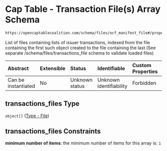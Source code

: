 # Cap Table - Transaction File(s) Array Schema

```txt
https://opencaptablecoalition.com/schema/files/ocf_manifest_file#/properties/transactions_files
```

List of files containing lists of issuer transactions, indexed from the file containing the first such object created to the file containing the last (See separate /schema/files/transactions_file schema to validate loaded files)

| Abstract            | Extensible | Status         | Identifiable            | Custom Properties | Additional Properties | Access Restrictions | Defined In                                                                                            |
| :------------------ | :--------- | :------------- | :---------------------- | :---------------- | :-------------------- | :------------------ | :---------------------------------------------------------------------------------------------------- |
| Can be instantiated | No         | Unknown status | Unknown identifiability | Forbidden         | Allowed               | none                | [OCFManifestFile.schema.json*](../../schema/files/OCFManifestFile.schema.json "open original schema") |

## transactions_files Type

`object[]` ([Type - File](ocfmanifestfile-properties-cap-table---stock-plans-files-array-type---file.md))

## transactions_files Constraints

**minimum number of items**: the minimum number of items for this array is: `1`
